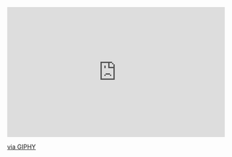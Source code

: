 <div style="width:100%;height:0;padding-bottom:60%;position:relative;"><iframe src="https://giphy.com/embed/3osBLA53AVzn746dXi" width="100%" height="100%" style="position:absolute" frameBorder="0" class="giphy-embed" allowFullScreen></iframe></div><p><a href="https://giphy.com/gifs/pursed-lips-puckered-conceited-rapper-3osBLA53AVzn746dXi">via GIPHY</a></p>
